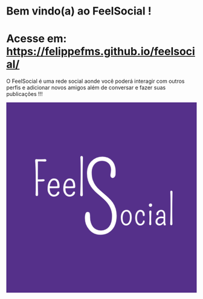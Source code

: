 # Bem vindo(a) ao FeelSocial !

# Acesse em: https://felippefms.github.io/feelsocial/

O FeelSocial é uma rede social aonde você poderá interagir com outros perfis e adicionar novos amigos além de conversar e fazer suas publicações !!!

<div align="center">
  <img src="https://github.com/felippefms/feelsocial/blob/main/src/media/imgs/feelsociallogo.png?raw=true" alt="Logo do FeelSocial">
</div>
